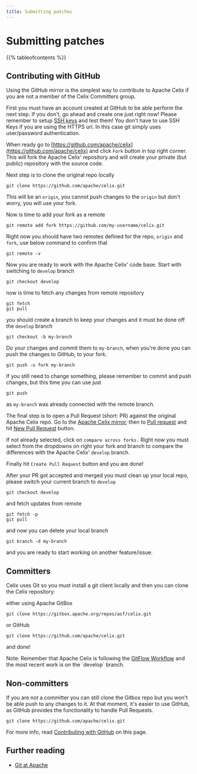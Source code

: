 ```yaml
---
title: Submitting patches
---
```


# Submitting patches

{{% tableofcontents %}}

## Contributing with GitHub

Using the GitHub mirror is the simplest way to contribute to Apache Celix if you are not a member
of the Celix Committers group.

First you must have an account created at GitHub to be able perform the next step. If you don't,
go ahead and create one just right now! Please remember to setup
[SSH keys](https://help.github.com/articles/generating-ssh-keys) and test them! You don't have to use SSH Keys 
if you are using the HTTPS url. In this case git simply uses user/password authentication.

When ready go to [https://github.com/apache/celix](https://github.com/apache/celix) and click `Fork` button
in top right corner. This will fork the Apache Celix' repository and will create your private (but public) repository
with the source code.

Next step is to clone the original repo locally

    git clone https://github.com/apache/celix.git
    
This will be an `origin`, you cannot push changes to the `origin` but don't worry, you will use your fork.

Now is time to add your fork as a remote

    git remote add fork https://github.com/my-username/celix.git 

Right now you should have two remotes defined for the repo, `origin` and `fork`, use below command to confirm that

    git remote -v 

Now you are ready to work with the Apache Celix' code base. Start with switching to `develop` branch

    git checkout develop
    
now is time to fetch any changes from remote repository

    git fetch
    git pull
    
you should create a branch to keep your changes and it must be done off the `develop` branch

    git checkout -b my-branch

Do your changes and commit them to `my-branch`, when you're done you can push the changes to GitHub, to your fork.

    git push -u fork my-branch
    
If you still need to change something, please remember to commit and push changes, but this time you can use just

    git push
    
as `my-branch` was already connected with the remote branch.

The final step is to open a Pull Request (short: PR) against the original Apache Celix repo. Go to the 
[Apache Celix mirror](https://github.com/apache/celix), then to [Pull request](https://github.com/apache/celix/pulls)
and hit [New Pull Request](https://github.com/apache/celix/compare/) button.

If not already selected, click on `compare across forks.` Right now you must select from the dropdowns on right
your fork and branch to compare the differences with the Apache Celix' `develop` branch.

Finally hit `Create Pull Request` button and you are done!

After your PR got accepted and merged you must clean up your local repo, please switch your current branch to `develop`

    git checkout develop
    
and fetch updates from remote

    git fetch -p
    git pull
    
and now you can delete your local branch

    git branch -d my-branch
    
and you are ready to start working on another feature/issue.

## Committers

Celix uses Git so you must install a git client locally and then you can clone the Celix repository:

either using Apache GitBox

    git clone https://gitbox.apache.org/repos/asf/celix.git    
    
or GitHub
   
    git clone https://github.com/apache/celix.git

and done!

<p class="alert alert-primary">Note: Remember that Apache Celix is following the <a href="https://www.atlassian.com/git/tutorials/comparing-workflows/gitflow-workflow">GitFlow Workflow</a>
and the most recent work is on the `develop` branch.</p>

## Non-committers 

If you are not a committer you can still clone the Gitbox repo but you won't be able push to any changes to it.
At that moment, it's easier to use GitHub, as GitHub provides the functionality to handle Pull Requests.

    git clone https://github.com/apache/celix.git

For more info, read [Contributing with GitHub](#contributing-with-github) on this page.

## Further reading

 * [Git at Apache](http://wiki.apache.org/general/GitAtApache)
